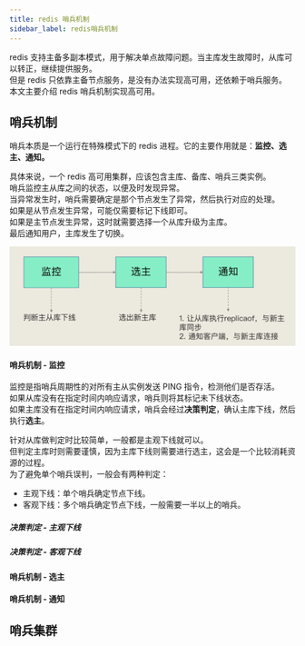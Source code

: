 ```yaml
---
title: redis 哨兵机制
sidebar_label: redis哨兵机制
---
```


redis 支持主备多副本模式，用于解决单点故障问题。当主库发生故障时，从库可以转正，继续提供服务。    
但是 redis 只依靠主备节点服务，是没有办法实现高可用，还依赖于哨兵服务。    
本文主要介绍 redis 哨兵机制实现高可用。

## 哨兵机制
哨兵本质是一个运行在特殊模式下的 redis 进程。它的主要作用就是：**监控、选主、通知。**
 
具体来说，一个 redis 高可用集群，应该包含主库、备库、哨兵三类实例。   
哨兵监控主从库之间的状态，以便及时发现异常。    
当异常发生时，哨兵需要确定是那个节点发生了异常，然后执行对应的处理。    
如果是从节点发生异常，可能仅需要标记下线即可。   
如果是主节点发生异常，这时就需要选择一个从库升级为主库。    
最后通知用户，主库发生了切换。

![](./static/4.1.png)

#### 哨兵机制 - 监控
监控是指哨兵周期性的对所有主从实例发送 PING 指令，检测他们是否存活。   
如果从库没有在指定时间内响应请求，哨兵则将其标记未下线状态。  
如果主库没有在指定时间内响应请求，哨兵会经过**决策判定**，确认主库下线，然后执行**选主**。

针对从库做判定时比较简单，一般都是主观下线就可以。    
但判定主库时则需要谨慎，因为主库下线则需要进行选主，这会是一个比较消耗资源的过程。   
为了避免单个哨兵误判，一般会有两种判定：    
* 主观下线：单个哨兵确定节点下线。
* 客观下线：多个哨兵确定节点下线，一般需要一半以上的哨兵。



##### 决策判定 - 主观下线
##### 决策判定 - 客观下线

#### 哨兵机制 - 选主


#### 哨兵机制 - 通知



## 哨兵集群



